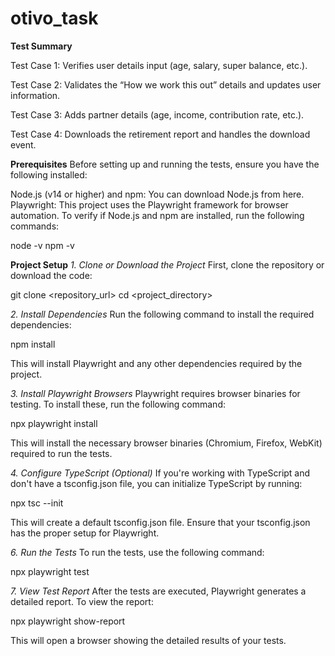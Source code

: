 # otivo_task
**Test Summary**

Test Case 1: Verifies user details input (age, salary, super balance, etc.).

Test Case 2: Validates the “How we work this out” details and updates user information.

Test Case 3: Adds partner details (age, income, contribution rate, etc.).

Test Case 4: Downloads the retirement report and handles the download event.

**Prerequisites**
Before setting up and running the tests, ensure you have the following installed:

Node.js (v14 or higher) and npm: You can download Node.js from here.
Playwright: This project uses the Playwright framework for browser automation.
To verify if Node.js and npm are installed, run the following commands:

node -v
npm -v


**Project Setup**
_1. Clone or Download the Project_
First, clone the repository or download the code:

git clone <repository_url>
cd <project_directory>

_2. Install Dependencies_
Run the following command to install the required dependencies:


npm install

This will install Playwright and any other dependencies required by the project.

_3. Install Playwright Browsers_
Playwright requires browser binaries for testing. To install these, run the following command:

npx playwright install

This will install the necessary browser binaries (Chromium, Firefox, WebKit) required to run the tests.

_4. Configure TypeScript (Optional)_
If you're working with TypeScript and don't have a tsconfig.json file, you can initialize TypeScript by running:

npx tsc --init

This will create a default tsconfig.json file. Ensure that your tsconfig.json has the proper setup for Playwright.

_6. Run the Tests_
To run the tests, use the following command:

npx playwright test

_7. View Test Report_
After the tests are executed, Playwright generates a detailed report. To view the report:

npx playwright show-report

This will open a browser showing the detailed results of your tests.
